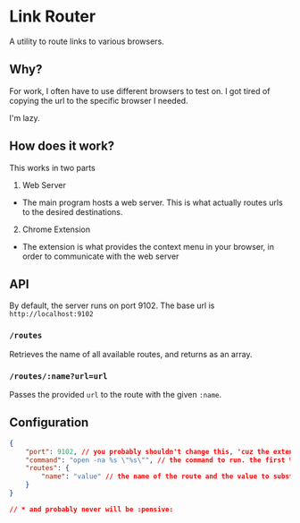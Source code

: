 # Link Router

A utility to route links to various browsers.

## Why?

For work, I often have to use different browsers to test on. I got tired of copying the url to the specific browser I needed.

I'm lazy.

## How does it work?

This works in two parts

1. Web Server
  - The main program hosts a web server. This is what actually routes urls to the desired destinations.
2. Chrome Extension
  - The extension is what provides the context menu in your browser, in order to communicate with the web server

## API

By default, the server runs on port 9102. The base url is `http://localhost:9102`

### `/routes`

Retrieves the name of all available routes, and returns as an array.

### `/routes/:name?url=url`

Passes the provided `url` to the route with the given `:name`.

## Configuration

```json
{
    "port": 9102, // you probably shouldn't change this, 'cuz the extension isn't configurable yet*!
    "command": "open -na %s \"%s\"", // the command to run. the first %s is substituted with the route, the second is substituted with the url
    "routes": {
        "name": "value" // the name of the route and the value to substitute into the command
    }
}

// * and probably never will be :pensive:
```

